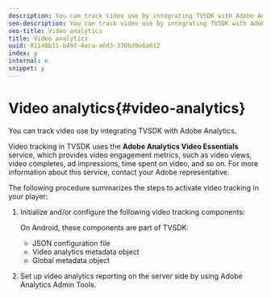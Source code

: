 ```yaml
---
description: You can track video use by integrating TVSDK with Adobe Analytics.
seo-description: You can track video use by integrating TVSDK with Adobe Analytics.
seo-title: Video analytics
title: Video analytics
uuid: 81148b11-b49f-4aca-a6d3-370bd9e6a612
index: y
internal: n
snippet: y
---
```


# Video analytics{#video-analytics}

You can track video use by integrating TVSDK with Adobe Analytics.

Video tracking in TVSDK uses the **Adobe Analytics Video Essentials** service, which provides video engagement metrics, such as video views, video completes, ad impressions, time spent on video, and so on. For more information about this service, contact your Adobe representative.

The following procedure summarizes the steps to activate video tracking in your player:

1. Initialize and/or configure the following video tracking components:

   On Android, these components are part of TVSDK:

    * JSON configuration file 
    * Video analytics metadata object 
    * Global metadata object

1. Set up video analytics reporting on the server side by using Adobe Analytics Admin Tools.

